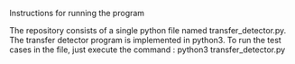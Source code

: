 Instructions for running the program

The repository consists of a single python file named transfer_detector.py. 
The transfer detector program is implemented in python3. 
To run the test cases in the file, just execute the command : python3 transfer_detector.py
